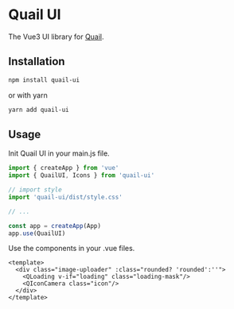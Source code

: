 # Quail UI

The Vue3 UI library for [Quail](https://quail.ink).

## Installation

```bash
npm install quail-ui
```

or with yarn

```bash
yarn add quail-ui
```

## Usage

Init Quail UI in your main.js file.

```js
import { createApp } from 'vue'
import { QuailUI, Icons } from 'quail-ui'

// import style
import 'quail-ui/dist/style.css'

// ...

const app = createApp(App)
app.use(QuailUI)
```

Use the components in your .vue files.

```vue
<template>
  <div class="image-uploader" :class="rounded? 'rounded':''">
    <QLoading v-if="loading" class="loading-mask"/>
    <QIconCamera class="icon"/>
  </div>
</template>
```

